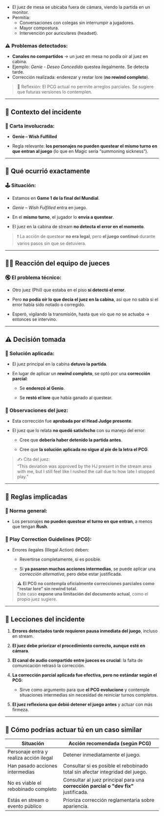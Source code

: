 - El juez de mesa se ubicaba fuera de cámara, viendo la partida en un monitor.
- Permitía:
  - Conversaciones con colegas sin interrumpir a jugadores.
  - Mayor compostura.
  - Intervención por auriculares (headset).

### ⚠️ Problemas detectados:

- **Canales no compartidos** → un juez en mesa no podía oír al juez en cabina.
- Ejemplo: *Genie - Deseo Concedido* questea ilegalmente. Se detecta tarde.
- Corrección realizada: enderezar y restar lore (**no rewind completo**).

> 📌 Reflexión: El PCG actual no permite arreglos parciales. Se sugiere que futuras versiones lo contemplen.

---
## 🧾 Contexto del incidente

### 🧠 Carta involucrada:

- **Genie – Wish Fulfilled**
    
- Regla relevante: **los personajes no pueden questear el mismo turno en que entran al juego** (lo que en Magic sería “summoning sickness”).
    

---

## 📍 Qué ocurrió exactamente

### 🕹️ Situación:

- Estamos en **Game 1 de la final del Mundial**.
    
- _Genie – Wish Fulfilled_ entra en juego.
    
- En el **mismo turno**, el jugador lo **envía a questear**.
    
- El juez en la cabina de stream **no detecta el error en el momento**.
    

> ❗ La acción de questear **no era legal**, pero **el juego continuó** durante varios pasos sin que se detuviera.

---

## 🧑‍⚖️ Reacción del equipo de jueces

### 🔇 El problema técnico:

- Otro juez (Phil) que estaba en el piso **sí detectó el error**.
    
- Pero **no podía oír lo que decía el juez en la cabina**, así que no sabía si el error había sido notado o corregido.
    
- Esperó, vigilando la transmisión, hasta que vio que no se actuaba → entonces se intervino.
    

---

## ⚠️ Decisión tomada

### 📌 Solución aplicada:

- El juez principal en la cabina **detuvo la partida**.
    
- En lugar de aplicar un **rewind completo**, se optó por una **corrección parcial**:
    
    - Se **enderezó al Genio**.
        
    - Se **restó el lore** que había ganado al questear.
        

### 📝 Observaciones del juez:

- Esta corrección fue **aprobada por el Head Judge presente**.
    
- El juez que lo relata **no quedó satisfecho** con su manejo del error:
    
    - Cree que **debería haber detenido la partida antes**.
        
    - Cree que **la solución aplicada no sigue al pie de la letra el PCG**.
        

> ✍️ Cita del juez:  
> “This deviation was approved by the HJ present in the stream area with me, but I still feel like I rushed the call due to how late I stopped play.”

---

## 📘 Reglas implicadas

### 🧩 Norma general:

- Los personajes **no pueden questear el turno en que entran**, a menos que tengan **Rush**.
    

### 📕 Play Correction Guidelines (PCG):

- Errores ilegales (Illegal Action) deben:
    
    - Revertirse completamente, si es posible.
        
    - Si **ya pasaron muchas acciones intermedias**, se puede aplicar una _corrección alternativa_, pero debe estar justificada.
        

> ⚠️ **El PCG no contempla oficialmente correcciones parciales como “restar lore” sin rewind total.**  
> Este caso **expone una limitación del documento actual**, como el propio juez sugiere.

---

## 🧠 Lecciones del incidente

1. **Errores detectados tarde requieren pausa inmediata del juego**, incluso en stream.
    
2. **El juez debe priorizar el procedimiento correcto, aunque esté en cámara**.
    
3. **El canal de audio compartido entre jueces es crucial**: la falta de comunicación retrasó la corrección.
    
4. **La corrección parcial aplicada fue efectiva, pero no estándar según el PCG**:
    
    - Sirve como argumento para que **el PCG evolucione** y contemple situaciones intermedias sin necesidad de reiniciar turnos completos.
        
5. **El juez reflexiona que debió detener el juego antes** y actuar con más firmeza.
    

---

## 📌 Cómo podrías actuar tú en un caso similar

| Situación                               | Acción recomendada (según PCG)                                                       |
| --------------------------------------- | ------------------------------------------------------------------------------------ |
| Personaje entra y realiza acción ilegal | Detener inmediatamente el juego.                                                     |
| Han pasado acciones intermedias         | Consultar si es posible el rebobinado total sin afectar integridad del juego.        |
| No es viable el rebobinado completo     | Consultar al juez principal para una **corrección parcial o "dev fix"** justificada. |
| Estás en stream o evento público        | Prioriza corrección reglamentaria sobre apariencia.                                  |